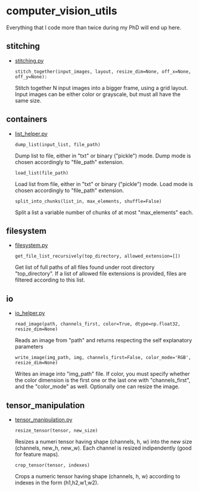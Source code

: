 # computer_vision_utils

Everything that I code more than twice during my PhD will end up here.

stitching
--- 
- [stitching.py](stitching.py)

    `stitch_together(input_images, layout, resize_dim=None, off_x=None, off_y=None):`
    
    Stitch together N input images into a bigger frame, using a grid layout.
    Input images can be either color or grayscale, but must all have the same size.

containers
--- 

- [list_helper.py](list_helper.py)

    `dump_list(input_list, file_path)`
    
    Dump list to file, either in "txt" or binary ("pickle") mode. Dump mode is chosen accordingly to "file_path" extension.
    
    `load_list(file_path)`
    
   Load list from file, either in "txt" or binary ("pickle") mode. Load mode is chosen accordingly to "file_path" extension.
    
    `split_into_chunks(list_in, max_elements, shuffle=False)`
    
    Split a list a variable number of chunks of at most "max_elements" each.
    
filesystem
---

- [filesystem.py](filesystem.py)

    `get_file_list_recursively(top_directory, allowed_extension=[])`
    
    Get list of full paths of all files found under root directory "top_directory". If a list of allowed file extensions is provided, files are filtered according to this list.

io
---

- [io_helper.py](io_helper.py)

    `read_image(path, channels_first, color=True, dtype=np.float32, resize_dim=None)`

    Reads an image from "path" and returns respecting the self explanatory parameters

    `write_image(img_path, img, channels_first=False, color_mode='RGB', resize_dim=None)`
    
    Writes an image into "img_path" file. If color, you must specify whether the color
    dimension is the first one or the last one with "channels_first", and the "color_mode"
    as well. Optionally one can resize the image.

tensor_manipulation
-------------------

- [tensor_manipulation.py](tensor_manipulation.py)

    `resize_tensor(tensor, new_size)`

    Resizes a numeri tensor having shape (channels, h, w) into the new size (channels, new_h, new_w).
    Each channel is resized indipendently (good for feature maps).

    `crop_tensor(tensor, indexes)`
    
    Crops a numeric tensor having shape (channels, h, w) according to indexes in the form (h1,h2,w1,w2).





